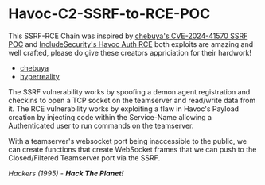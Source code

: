 # Havoc-C2-SSRF-to-RCE-POC

This SSRF-RCE Chain was inspired by [chebuya's CVE-2024-41570 SSRF POC](https://github.com/chebuya/Havoc-C2-SSRF-poc) and [IncludeSecurity's Havoc Auth RCE](https://github.com/IncludeSecurity/c2-vulnerabilities/tree/main/havoc_auth_rce) both exploits are amazing and well crafted, please do give these creators appriciation for their hardwork!

- [chebuya](https://github.com/chebuya)
- [hyperreality](https://github.com/hyperreality)

The SSRF vulnerability works by spoofing a demon agent registration and checkins to open a TCP socket on the teamserver and read/write data from it.
The RCE vulnerability works by exploiting a flaw in Havoc's Payload creation by injecting code within the Service-Name allowing a Authenticated user to run commands on the teamserver.

With a teamserver's websocket port being inaccessible to the public, we can create functions that create WebSocket frames that we can push to the Closed/Filtered Teamserver port via the SSRF.

<i>Hackers (1995) - <b>Hack The Planet!</b></i>
